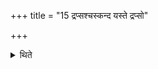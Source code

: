+++
title = "15 द्रप्सश्चस्कन्द यस्ते द्रप्सो"

+++

<details><summary>थिते</summary>

द्रप्सश्चस्कन्द यस्ते द्रप्सो यो द्रप्सो यस्ते द्रप्स इत्येतैः प्रतिमन्त्रं वैप्रुषान्होमाञ्जुहोति १५
</details>
